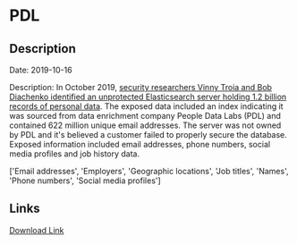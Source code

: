 # PDL

## Description

Date: 2019-10-16

Description:
In October 2019, <a href="https://www.troyhunt.com/data-enrichment-people-data-labs-and-another-622m-email-addresses" target="_blank" rel="noopener">security researchers Vinny Troia and Bob Diachenko identified an unprotected Elasticsearch server holding 1.2 billion records of personal data</a>. The exposed data included an index indicating it was sourced from data enrichment company People Data Labs (PDL) and contained 622 million unique email addresses. The server was not owned by PDL and it's believed a customer failed to properly secure the database. Exposed information included email addresses, phone numbers, social media profiles and job history data.


['Email addresses', 'Employers', 'Geographic locations', 'Job titles', 'Names', 'Phone numbers', 'Social media profiles']

## Links

[Download Link](https://link-to.net/1229997/283.11173237311374/dynamic/?r=)